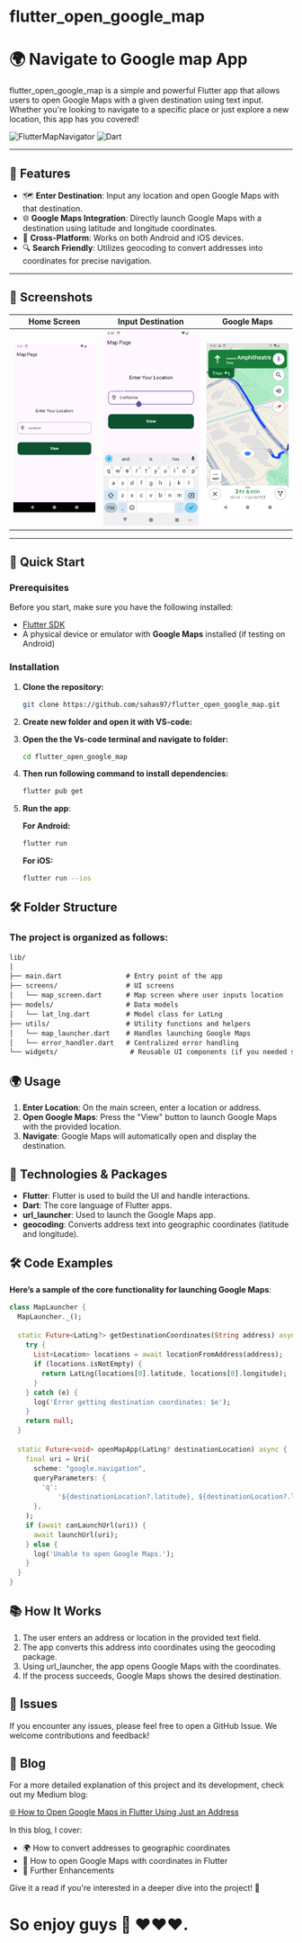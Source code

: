 # flutter_open_google_map

# 🌍 Navigate to Google map App

flutter_open_google_map is a simple and powerful Flutter app that allows users to open Google Maps with a given destination using text input. Whether you're looking to navigate to a specific place or just explore a new location, this app has you covered!

![FlutterMapNavigator](https://img.shields.io/badge/flutter-v3.24.0-blue?logo=flutter)
![Dart](https://img.shields.io/badge/dart-v3.5.0-blue?logo=dart)

---

## 📱 Features

- 🗺 **Enter Destination**: Input any location and open Google Maps with that destination.
- 🌐 **Google Maps Integration**: Directly launch Google Maps with a destination using latitude and longitude coordinates.
- 🚀 **Cross-Platform**: Works on both Android and iOS devices.
- 🔍 **Search Friendly**: Utilizes geocoding to convert addresses into coordinates for precise navigation.

---

## 📸 Screenshots

| Home Screen | Input Destination | Google Maps |
|-------------|-------------------|-------------|
| ![Home](screenshots/home_screen.png) | ![Input](screenshots/input_destination.png) | ![Maps](screenshots/maps_opened.png) |

---

## 🚀 Quick Start

### Prerequisites

Before you start, make sure you have the following installed:

- [Flutter SDK](https://flutter.dev/docs/get-started/install)
- A physical device or emulator with **Google Maps** installed (if testing on Android)

### Installation

1. **Clone the repository:**
   ```bash
   git clone https://github.com/sahas97/flutter_open_google_map.git
2. **Create new folder and open it with VS-code:**
   
3. **Open the the Vs-code terminal and navigate to folder:**
   ```bash
   cd flutter_open_google_map

4. **Then run following command to install dependencies:**
    ```bash
    flutter pub get
5. **Run the app**:

   **For Android:**
   ```bash
   flutter run
   ```
   **For iOS:**
   ```bash
   flutter run --ios
## 🛠 Folder Structure
### The project is organized as follows:

```markdown
lib/
│
├── main.dart                # Entry point of the app
├── screens/                 # UI screens
│   └── map_screen.dart      # Map screen where user inputs location
├── models/                  # Data models
│   └── lat_lng.dart         # Model class for LatLng
├── utils/                   # Utility functions and helpers
│   └── map_launcher.dart    # Handles launching Google Maps
│   └── error_handler.dart   # Centralized error handling
└── widgets/                  # Reusable UI components (if you needed separate widgets. I didn't separte that for easy understanding.)

```

## 🌍 Usage
1. **Enter Location**: On the main screen, enter a location or address.
2. **Open Google Maps**: Press the "View" button to launch Google Maps with the provided location.
3. **Navigate**: Google Maps will automatically open and display the destination.

## 🧰 Technologies & Packages
- **Flutter**: Flutter is used to build the UI and handle interactions.
- **Dart**: The core language of Flutter apps.
- **url_launcher**: Used to launch the Google Maps app.
- **geocoding**: Converts address text into geographic coordinates (latitude and longitude).

## 🛠 Code Examples
**Here’s a sample of the core functionality for launching Google Maps**:
```dart
class MapLauncher {
  MapLauncher._();

  static Future<LatLng?> getDestinationCoordinates(String address) async {
    try {
      List<Location> locations = await locationFromAddress(address);
      if (locations.isNotEmpty) {
        return LatLng(locations[0].latitude, locations[0].longitude);
      }
    } catch (e) {
      log('Error getting destination coordinates: $e');
    }
    return null;
  }

  static Future<void> openMapApp(LatLng? destinationLocation) async {
    final uri = Uri(
      scheme: "google.navigation",
      queryParameters: {
        'q':
            '${destinationLocation?.latitude}, ${destinationLocation?.longitude}'
      },
    );
    if (await canLaunchUrl(uri)) {
      await launchUrl(uri);
    } else {
      log('Unable to open Google Maps.');
    }
  }
}

```

## 📚 How It Works
1. The user enters an address or location in the provided text field.
2. The app converts this address into coordinates using the geocoding package.
3. Using url_launcher, the app opens Google Maps with the coordinates.
3. If the process succeeds, Google Maps shows the desired destination.

## 🐛 Issues
If you encounter any issues, please feel free to open a GitHub Issue. We welcome contributions and feedback!

## 📝 Blog

For a more detailed explanation of this project and its development, check out my Medium blog:

[🌐 How to Open Google Maps in Flutter Using Just an Address](https://medium.com/@sahasuthpala24/how-to-open-google-maps-in-flutter-using-just-an-address-d41348e6435e)

In this blog, I cover:
- 🌍 How to convert addresses to geographic coordinates
- 🧭 How to open Google Maps with coordinates in Flutter
- 🔧 Further Enhancements

Give it a read if you're interested in a deeper dive into the project! 🥂


# So enjoy guys 🥂 ❤️❤️❤.
